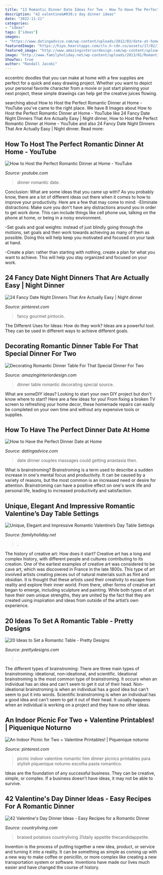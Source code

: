 ```yaml
---
title: "13 Romantic Dinner Date Ideas For Two - How To Have The Perfect Dinner Date At Home"
description: "42 valentine&#039;s day dinner ideas"
date: "2022-11-21"
categories:
- "ideas"
tags: ["ideas"]
images:
- "https://www.datingadvice.com/wp-content/uploads/2012/03/date-at-home.jpg"
featuredImage: "https://hips.hearstapps.com/clv.h-cdn.co/assets/17/02/1484250537-braised-meatballs.jpg?crop=1.0xw:1xh;center,top&amp;resize=768:*"
featured_image: "http://www.amazinginteriordesign.com/wp-content/uploads/2013/10/q13.jpg"
image: "http://www.familyholiday.net/wp-content/uploads/2013/01/Romantic-Valentine’s-Day-Table-Settings_54.jpg"
ShowToc: true
author: "Randall Jacobi"
---
```



eccentric doodles that you can make at home with a few supplies are perfect for a quick and easy drawing project. Whether you want to depict your personal favorite character from a movie or just start planning your next project, these simple drawings can help get the creative juices flowing.

	

		
searching about How to Host the Perfect Romantic Dinner at Home - YouTube you've came to the right place. We have 8 Images about How to Host the Perfect Romantic Dinner at Home - YouTube like 24 Fancy Date Night Dinners That Are Actually Easy | Night dinner, How to Host the Perfect Romantic Dinner at Home - YouTube and also 24 Fancy Date Night Dinners That Are Actually Easy | Night dinner. Read more:
		
    
## How To Host The Perfect Romantic Dinner At Home - YouTube

<img loading=lazy src="http://i.ytimg.com/vi/NQ5b6UfskcA/hqdefault.jpg" onerror="this.onerror=null;this.src='https://tse1.mm.bing.net/th?id=OIP.2wBaqtRhWHVDA8HxCoMkEAHaFj&amp;pid=15.1';" alt="How to Host the Perfect Romantic Dinner at Home - YouTube">

_Source: youtube.com_

>dinner romantic date. 

	

Conclusion: What are some ideas that you came up with?
As you probably know, there are a lot of different ideas out there when it comes to how to improve your productivity. Here are a few that may come to mind:
-Eliminate distractions: Make sure you don't have any distractions around you in order to get work done. This can include things like cell phone use, talking on the phone at home, or being in a noisy environment.

-Set goals and goal weights: instead of just blindly going through the motions, set goals and then work towards achieving as many of them as possible. Doing this will help keep you motivated and focused on your task at hand.

-Create a plan: rather than starting with nothing, create a plan for what you want to achieve. This will help you stay organized and focused on your work.

    
## 24 Fancy Date Night Dinners That Are Actually Easy | Night Dinner

<img loading=lazy src="https://i.pinimg.com/originals/11/67/87/116787f34dc5512676077aea562139cc.png" onerror="this.onerror=null;this.src='https://tse1.mm.bing.net/th?id=OIP.18gL_AqnXs8AEqPHpE9MDwHaLH&amp;pid=15.1';" alt="24 Fancy Date Night Dinners That Are Actually Easy | Night dinner">

_Source: pinterest.com_

>fancy gourmet pintocin. 

	

The Different Uses for Ideas: How do they work?
Ideas are a powerful tool. They can be used in different ways to achieve different goals.

    
## Decorating Romantic Dinner Table For That Special Dinner For Two

<img loading=lazy src="http://www.amazinginteriordesign.com/wp-content/uploads/2013/10/q13.jpg" onerror="this.onerror=null;this.src='https://tse1.mm.bing.net/th?id=OIP.XeqCNPXh7gJmuEIJRkiZlwHaFO&amp;pid=15.1';" alt="Decorating Romantic Dinner Table For That Special Dinner For Two">

_Source: amazinginteriordesign.com_

>dinner table romantic decorating special source. 

	

What are someDIY ideas?
Looking to start your own DIY project but don't know where to start? Here are a few ideas for you! From fixing a broken TV screen to refreshing your home decor, these homemade repairs can easily be completed on your own time and without any expensive tools or supplies.

    
## How To Have The Perfect Dinner Date At Home

<img loading=lazy src="https://www.datingadvice.com/wp-content/uploads/2012/03/date-at-home.jpg" onerror="this.onerror=null;this.src='https://tse2.mm.bing.net/th?id=OIP.dR4uTixx5BhLs1otmgeRzgHaEm&amp;pid=15.1';" alt="How to Have the Perfect Dinner Date at Home">

_Source: datingadvice.com_

>date dinner couples massages could getting anastasia then. 

	

What is brainstroming?
Brainstroming is a term used to describe a sudden increase in one's mental focus and productivity. It can be caused by a variety of reasons, but the most common is an increased need or desire for attention. Brainstroming can have a positive effect on one's work life and personal life, leading to increased productivity and satisfaction.

    
## Unique, Elegant And Impressive Romantic Valentine’s Day Table Settings

<img loading=lazy src="http://www.familyholiday.net/wp-content/uploads/2013/01/Romantic-Valentine’s-Day-Table-Settings_54.jpg" onerror="this.onerror=null;this.src='https://tse3.mm.bing.net/th?id=OIP.9hbIKL9-8RbdI8eZkN87kwHaJ4&amp;pid=15.1';" alt="Unique, Elegant and Impressive Romantic Valentine’s Day Table Settings">

_Source: familyholiday.net_

>. 

	

The history of creative art: How does it start?
Creative art has a long and complex history, with different people and cultures contributing to its creation. One of the earliest examples of creative art was considered to be cave art, which was discovered in France in the late 1800s. This type of art involved artists creating pieces out of natural materials such as flint and obsidian. It is thought that these artists used their creativity to escape from reality and explore their inner world. From there, other forms of creative art began to emerge, including sculpture and painting. While both types of art have their own unique strengths, they are united by the fact that they are created using inspiration and ideas from outside of the artist’s own experience.

    
## 20 Ideas To Set A Romantic Table - Pretty Designs

<img loading=lazy src="http://www.prettydesigns.com/wp-content/uploads/2015/08/20-ideas-to-set-a-romantic-table6.jpg" onerror="this.onerror=null;this.src='https://tse2.mm.bing.net/th?id=OIP.aIvtnlmOt9XA3e02Bj_H7AAAAA&amp;pid=15.1';" alt="20 Ideas to Set a Romantic Table - Pretty Designs">

_Source: prettydesigns.com_

>. 

	

The different types of brainstroming:
There are three main types of brainstroming: ideational, non-ideational, and scientific. Ideational brainstroming is the most common type of brainstroming. It occurs when an individual has an idea and can't seem to get it out of their head. Non-ideational brainstroming is when an individual has a good idea but can't seem to put it into words. Scientific brainstroming is when an individual has a good idea and can't seem to get it out of their head. It usually happens when an individual is working on a project and they have no other ideas.

    
## An Indoor Picnic For Two + Valentine Printables! | Piquenique Noturno

<img loading=lazy src="https://i.pinimg.com/originals/6e/7e/e2/6e7ee2640d3803a2c58cea9562e87f7a.jpg" onerror="this.onerror=null;this.src='https://tse4.mm.bing.net/th?id=OIP.jTaIYgxu5Ny2dNOv-3Y5gQHaLK&amp;pid=15.1';" alt="An Indoor Picnic for Two + Valentine Printables! | Piquenique noturno">

_Source: pinterest.com_

>picnic indoor valentine romantic him dinner picnics printables para stylish piquenique noturno escolha pasta romantico. 

	

Ideas are the foundation of any successful business. They can be creative, simple, or complex. If a business doesn't have ideas, it may not be able to survive.

    
## 42 Valentine&#039;s Day Dinner Ideas - Easy Recipes For A Romantic Dinner

<img loading=lazy src="https://hips.hearstapps.com/clv.h-cdn.co/assets/17/02/1484250537-braised-meatballs.jpg?crop=1.0xw:1xh;center,top&amp;resize=768:*" onerror="this.onerror=null;this.src='https://tse3.mm.bing.net/th?id=OIP.3Fr__M-6EFo_0ilyxN28tAHaLH&amp;pid=15.1';" alt="42 Valentine&#039;s Day Dinner Ideas - Easy Recipes for a Romantic Dinner">

_Source: countryliving.com_

>braised potatoes countryliving 31daily appetite thecandidappetite. 

	

Invention is the process of putting together a new idea, product, or service and turning it into a reality. It can be something as simple as coming up with a new way to make coffee or penicillin, or more complex like creating a new transportation system or software. Inventions have made our lives much easier and have changed the course of history.

